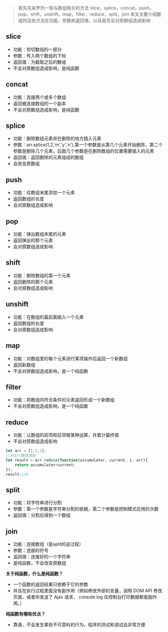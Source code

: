 > 首先先来罗列一些与数组相关的方法
> slice，splice，concat，push，pop，shift，unshift，map，filter，reduce，split，join
> 本文主要介绍数组的这些方法在功能、参数和返回值、以及是否会对原数组造成影响

## slice

- 功能：剪切数组的一部分
- 参数：传入两个数组的下标
- 返回值：为截取之后的数组
- 不会对原数组造成影响，是纯函数
## concat

- 功能：连接两个或多个数组
- 返回被连接数组的一个副本
- 不会对原数组造成影响，是纯函数
## splice

- 功能：删除数组元素并在删除的地方插入元素
- 参数：arr.splice(1,2,'m','y','n'),第一个参数是从第几个元素开始删除，第二个参数是删除几个元素，后面几个参数是在删除数组的位置需要插入的元素
- 返回值：返回删除的元素组成的数组
- 会改变原数组
## push

- 功能：往数组末尾添加一个元素
- 返回数组的长度
- 会对原数组造成影响
## pop

- 功能：弹出数组末尾的元素
- 返回弹出的那个元素
- 会对原数组造成影响
## shift

- 功能：删除数组的第一个元素
- 返回删除的那个元素
- 会对原数组造成影响
## unshift

- 功能：在数组的最前面插入一个元素
- 返回数组的长度
- 会对原数组造成影响
## map

- 功能：对数组里的每个元素进行某项操作后返回一个新数组
- 返回新数组
- 不会对原数组造成影响，是一个纯函数
## filter

- 功能：将数组内符合条件的元素返回形成一个新数组
- 不会对原数组造成影响，是一个纯函数
## reduce

- 功能：让数组的前项和后项做某种运算，并累计最终值
- 不会对原数组造成影响
```javascript
let arr = [1,2,3];
//对arr数组求和
let result = arr.reduce(function(accumulator, current, i, arr){
    return accumulator+current;
});
result;//6
```
## split

- 功能：将字符串进行分割
- 参数：第一个参数是字符串分割的依据，第二个参数是控制模式应用的次数
- 返回值：分割后得到一个数组
## join

- 功能：连接数组（是split的逆过程）
- 参数：连接的符号
- 返回值：连接好的一个字符串
- 是纯函数，不会改变原数组



**关于纯函数，什么是纯函数？**

- 一个函数的返回结果只依赖于它的参数
- 并且在执行过程里面没有副作用（例如修改外部的变量，调用 DOM API 修改页面，或者你发送了 Ajax 请求， console.log 往控制台打印数据都是副作用。）

**纯函数有哪些优点？**

- 靠谱，不会发生某些不可意料的行为，程序的测试和调试会非常方便
